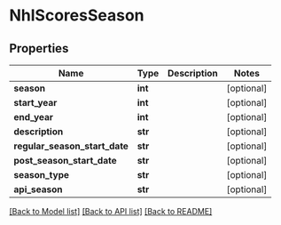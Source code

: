 # NhlScoresSeason

## Properties
Name | Type | Description | Notes
------------ | ------------- | ------------- | -------------
**season** | **int** |  | [optional] 
**start_year** | **int** |  | [optional] 
**end_year** | **int** |  | [optional] 
**description** | **str** |  | [optional] 
**regular_season_start_date** | **str** |  | [optional] 
**post_season_start_date** | **str** |  | [optional] 
**season_type** | **str** |  | [optional] 
**api_season** | **str** |  | [optional] 

[[Back to Model list]](../README.md#documentation-for-models) [[Back to API list]](../README.md#documentation-for-api-endpoints) [[Back to README]](../README.md)

